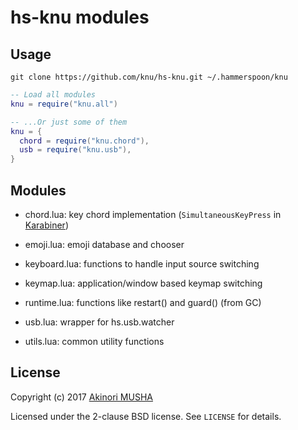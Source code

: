 hs-knu modules
==============

Usage
-----

```
git clone https://github.com/knu/hs-knu.git ~/.hammerspoon/knu
```

```lua
-- Load all modules
knu = require("knu.all")

-- ...Or just some of them
knu = {
  chord = require("knu.chord"),
  usb = require("knu.usb"),
}
```

Modules
-------

- chord.lua: key chord implementation (`SimultaneousKeyPress`
  in [Karabiner](https://pqrs.org/osx/karabiner/))

- emoji.lua: emoji database and chooser

- keyboard.lua: functions to handle input source switching

- keymap.lua: application/window based keymap switching

- runtime.lua: functions like restart() and guard() (from GC)

- usb.lua: wrapper for hs.usb.watcher

- utils.lua: common utility functions

License
-------

Copyright (c) 2017 [Akinori MUSHA](https://akinori.org/)

Licensed under the 2-clause BSD license.  See `LICENSE` for details.
